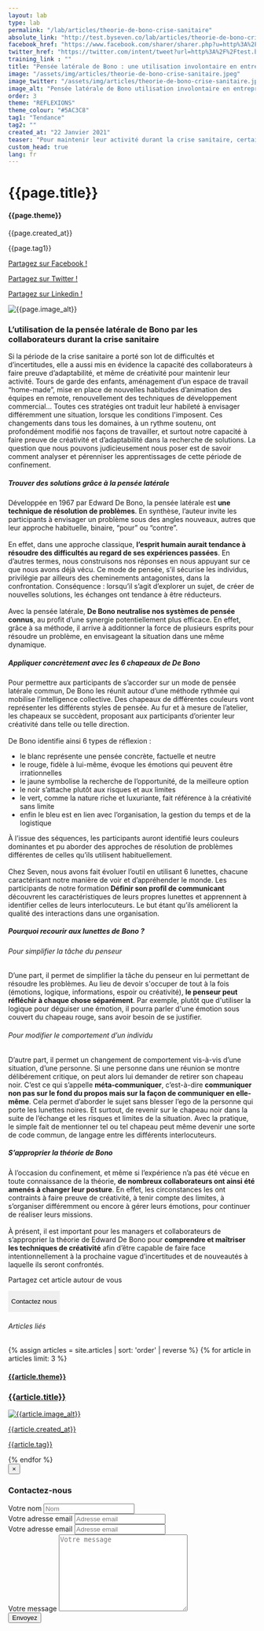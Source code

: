 ```yaml
---
layout: lab
type: lab
permalink: "/lab/articles/theorie-de-bono-crise-sanitaire"
absolute_link: "http://test.byseven.co/lab/articles/theorie-de-bono-crise-sanitaire"
facebook_href: "https://www.facebook.com/sharer/sharer.php?u=http%3A%2F%2Ftest.byseven.co%2Flab%2Farticles%2Ftheorie-de-bono-crise-sanitaire&amp;src=sdkpreparse"
twitter_href: "https://twitter.com/intent/tweet?url=http%3A%2F%2Ftest.byseven.co%2Flab%2Farticles%2Ftheorie-de-bono-crise-sanitaire&text=Pens%C3%A9e%20lat%C3%A9rale%20de%20Bono%20%3A%20une%20utilisation%20involontaire%20en%20entreprise%20lors%20de%20la%20crise"
training_link : ""
title: "Pensée latérale de Bono : une utilisation involontaire en entreprise lors de la crise"
image: "/assets/img/articles/theorie-de-bono-crise-sanitaire.jpeg"
image_twitter: "/assets/img/articles/theorie-de-bono-crise-sanitaire.jpeg"
image_alt: "Pensée latérale de Bono utilisation involontaire en entreprise lors de la crise"
order: 3
theme: "REFLEXIONS"
theme_colour: "#5AC3C8"
tag1: "Tendance"
tag2: ""
created_at: "22 Janvier 2021"
teaser: "Pour maintenir leur activité durant la crise sanitaire, certains collaborateurs ont fait preuve d’adaptabilité et de créativité. Sans s’en rendre compte, ils ont recouru à la théorie de Bono sur la pensée latérale, ce qui s’est avéré fort enrichissant."
custom_head: true
lang: fr
---
```


<div class="container-lab-article">
  <div class="lab-article-banner">
    <h1>{{page.title}}</h1>
    <div class="lab-article-banner-tags">
      <div class="lab-article-banner-tags-left">
        <h4 style='background-color: {{page.theme_colour}};'>{{page.theme}}</h4>
        <p class="lab-article-banner-tags-date">{{page.created_at}}</p>
        <div>
          <p class="lab-article-banner-tag">{{page.tag1}}</p>
        </div>
      </div>
      <div class="lab-article-banner-tags-right">
        <div class="fb-share-button" data-href="{{page.absolute_link}}" data-layout="button" data-size="small">
          <a target="_blank" href="{{page.facebook_href}}" class='tooltip-facebook'>
            <i class="fab fa-facebook-f"></i>
            <div class="top">
              <p>Partagez sur Facebook !</p>
              <i></i>
            </div>
          </a>
        </div>
          <a class='tooltip-twitter' href='{{page.twitter_href}}' target="_blank">
            <i class="fab fa-twitter"></i>
            <div class="top">
              <p>Partagez sur Twitter !</p>
              <i></i>
            </div>
          </a>
          <a class='tooltip-linkedin' href='https://www.linkedin.com/sharing/share-offsite/?url={{site.url}}{{page.url}}' target='_blank'>
            <i class="fab fa-linkedin-in"></i>
            <div class="top">
              <p>Partagez sur Linkedin !</p>
              <i></i>
            </div>
          </a>
      </div>
    </div>
    <img src="{{page.image}}" alt="{{page.image_alt}}" style='object-position: 50% 85%;'>
  </div>
  <div class="lab-article-text">
    <div class="lab-article-text-primary">
      <h3 style='color: {{page.theme_colour}};'>L’utilisation de la pensée latérale de Bono par les collaborateurs durant la crise sanitaire</h3>
      <p>Si la période de la crise sanitaire a porté son lot de difficultés et d’incertitudes, elle a aussi mis en évidence la capacité des collaborateurs à faire preuve d’adaptabilité, et même de créativité pour maintenir leur activité. Tours de garde des enfants, aménagement d’un espace de travail “home-made”, mise en place de nouvelles habitudes d’animation des équipes en remote, renouvellement des techniques de développement commercial... Toutes ces stratégies ont traduit leur habileté à envisager différemment une situation, lorsque les conditions l'imposent. Ces changements dans tous les domaines, à un rythme soutenu, ont profondément modifié nos façons de travailler, et surtout notre capacité à faire preuve de créativité et d’adaptabilité dans la recherche de solutions. La question que nous pouvons judicieusement nous poser est de savoir comment analyser et pérenniser les apprentissages de cette période de confinement.</p>
      <div class="lab-article-text-separator" style='border: solid 2px {{page.theme_colour}};'></div>
    </div>
    <div class="lab-article-text-secondary">
      <h5>Trouver des solutions grâce à la pensée latérale</h5>
      <p>Développée en 1967 par Edward De Bono, la pensée latérale est <strong>une technique de résolution de problèmes</strong>. En synthèse, l’auteur invite les participants à envisager un problème sous des angles nouveaux, autres que leur approche habituelle, binaire, “pour” ou “contre”.
      <br><br>
      En effet, dans une approche classique, <strong>l’esprit humain aurait tendance à résoudre des difficultés au regard de ses expériences passées</strong>. En d’autres termes, nous construisons nos réponses en nous appuyant sur ce que nous avons déjà vécu. Ce mode de pensée, s’il sécurise les individus, privilégie par ailleurs des cheminements antagonistes, dans la confrontation. Conséquence : lorsqu’il s’agit d’explorer un sujet, de créer de nouvelles solutions, les échanges ont tendance à être réducteurs.
      <br><br>
      Avec la pensée latérale, <strong>De Bono neutralise nos systèmes de pensée connus</strong>, au profit d’une synergie potentiellement plus efficace. En effet, grâce à sa méthode, il arrive à additionner la force de plusieurs esprits pour résoudre un problème, en envisageant la situation dans une même dynamique.</p>
    </div>
    <div class="lab-article-text-secondary">
      <h5>Appliquer concrètement avec les 6 chapeaux de De Bono</h5>
      <p>Pour permettre aux participants de s’accorder sur un mode de pensée latérale commun, De Bono les réunit autour d’une méthode rythmée qui mobilise l’intelligence collective. Des chapeaux de différentes couleurs vont représenter les différents styles de pensée. Au fur et à mesure de l’atelier, les chapeaux se succèdent, proposant aux participants d’orienter leur créativité dans telle ou telle direction. <br><br>
      De Bono identifie ainsi 6 types de réflexion :
      <ul>
      <li>le blanc représente une pensée concrète, factuelle et neutre </li>
      <li>le rouge, fidèle à lui-même, évoque les émotions qui peuvent être irrationnelles </li>
      <li>le jaune symbolise la recherche de l’opportunité, de la meilleure option</li>
      <li>le noir s’attache plutôt aux risques et aux limites</li>
      <li>le vert, comme la nature riche et luxuriante, fait référence à la créativité sans limite</li>
      <li>enfin le bleu est en lien avec l’organisation, la gestion du temps et de la logistique</li>
      </ul>
      À l’issue des séquences, les participants auront identifié leurs couleurs dominantes et pu aborder des approches de résolution de problèmes différentes de celles qu’ils utilisent habituellement. <br><br>
      Chez Seven, nous avons fait évoluer l’outil en utilisant 6 lunettes, chacune caractérisant notre manière de voir et d’appréhender le monde. Les participants de notre formation <strong>Définir son profil de communicant</strong> découvrent les caractéristiques de leurs propres lunettes et apprennent à identifier celles de leurs interlocuteurs. Le but étant qu’ils améliorent la qualité des interactions dans une organisation.</p>
    </div>
    <div class="lab-article-text-secondary">
      <h5>Pourquoi recourir aux lunettes de Bono ?</h5>
    </div>
    <div class="lab-article-text-secondary">
      <h6>Pour simplifier la tâche du penseur</h6>
      <p>D’une part, il permet de simplifier la tâche du penseur en lui permettant de résoudre les problèmes. Au lieu de devoir s'occuper de tout à la fois (émotions, logique, informations, espoir ou créativité), <strong>le penseur peut réfléchir à chaque chose séparément</strong>. Par exemple, plutôt que d'utiliser la logique pour déguiser une émotion, il pourra parler d'une émotion sous couvert du chapeau rouge, sans avoir besoin de se justifier.</p>
      <!-- <div class="lab-article-text-secondary-image">
        <img src="/assets/img/articles/communication-non-verbale-tiktok_secondary.jpeg" alt="Maîtriser sa communication non-verbale">
      </div> -->
    </div>
    <div class="lab-article-text-secondary">
      <h6>Pour modifier le comportement d’un individu</h6>
      <p>D’autre part, il permet un changement de comportement vis-à-vis d’une situation, d’une personne. Si une personne dans une réunion se montre délibérement critique, on peut alors lui demander de retirer son chapeau noir. C’est ce qui s’appelle <strong>méta-communiquer</strong>, c’est-à-dire <strong>communiquer non pas sur le fond du propos mais sur la façon de communiquer en elle-même</strong>. Cela permet d’aborder le sujet sans blesser l’ego de la personne qui porte les lunettes noires. Et surtout, de revenir sur le chapeau noir dans la suite de l’échange et les risques et limites de la situation. Avec la pratique, le simple fait de mentionner tel ou tel chapeau peut même devenir une sorte de code commun, de langage entre les différents interlocuteurs.</p>
    </div>
    <div class="lab-article-text-secondary">
      <h5>S’approprier la théorie de Bono</h5>
      <p>À l’occasion du confinement, et même si l’expérience n’a pas été vécue en toute connaissance de la théorie, <strong>de nombreux collaborateurs ont ainsi été amenés à changer leur posture</strong>. En effet, les circonstances les ont contraints à faire preuve de créativité, à tenir compte des limites, à s’organiser différemment ou encore à gérer leurs émotions, pour continuer de réaliser leurs missions. <br><br>
      À présent, il est important pour les managers et collaborateurs de s’approprier la théorie de Edward De Bono pour <strong>comprendre et maîtriser les techniques de créativité</strong> afin d’être capable de faire face intentionnellement à la prochaine vague d’incertitudes et de nouveautés à laquelle ils seront confrontés. </p>
<!-- <button class="btn" type="button" style='background-color: {{page.theme_colour}};'><p>En savoir plus sur la formation</p></button> -->
    </div>
    <div class="lab-article-text-medias">
      <p>Partagez cet article autour de vous</p>
      <a target="_blank" href="{{page.facebook_href}}"><i class="fab fa-facebook-f"></i></a>
      <a href='{{page.twitter_href}}' target="_blank"><i class="fab fa-twitter"></i></a>
      <a href='https://www.linkedin.com/sharing/share-offsite/?url={{site.url}}{{page.url}}' target='_blank'><i class="fab fa-linkedin-in"></i></a>
    </div>
    <button class='btn btn-navbar-trainings-1' data-toggle='modal' data-target='#contactUs' style='background-color: {{page.theme_colour}};border: none;'><p>Contactez nous</p></button>
  </div>
</div>
<div class="lab-article-recents">
  <h6>Articles liés</h6>
  <div class="row">
    {% assign articles = site.articles | sort: 'order' | reverse %}
    {% for article in articles limit: 3 %}
    <div class="col-md-4">
      <a href="{{article.permalink}}">
        <div class="lab-article-recents-card">
          <h4 style='background-color: {{article.theme_colour}};'>{{article.theme}}</h4>
          <h3 class="lab-article-recents-card-title">{{article.title}}</h3>
          <div class="lab-article-recents-separator" style='border: 2px solid {{article.theme_colour}}'></div>
          <img src="{{article.image}}" alt="{{article.image_alt}}">
          <div class="lab-article-recents-tags">
            <p>{{article.created_at}}</p>
            <p>{{article.tag}}</p>
            <p></p>
          </div>
        </div>
      </a>
    </div>
    {% endfor %}
  </div>
</div>

<!-- Modal -->
<div class="modal fade" id="contactUs" tabindex="-1" role="dialog" aria-labelledby="myModalLabel">
  <div class="modal-dialog" role="document">
    <div class="modal-content">
      <div class="modal-header">
        <button type="button" class="close" data-dismiss="modal" aria-label="Close"><span aria-hidden="true">&times;</span></button>
        <div id="modal-title" style=" display: flex; justify-content: space-between;">
          <h3 class="modal-title" id="myModalLabel">Contactez-nous</h3>
        </div>
      </div>
      <div class="modal-body" id="modalNewBookinBody">
        <form action="https://seven-builder.herokuapp.com/contact_form" method="GET" id="contact-form">
          <div class="form-group">
            <label for="form-name">Votre nom</label>
            <input type="text" name="name" id='form-name' placeholder="Nom" class='form-control'>
          </div>
          <div class="form-group hidden">
            <label for="form-email">Votre adresse email</label>
            <input type="email" name="email_2" id='form-email2' placeholder="Adresse email" class='form-control'>
          </div>
          <div class="form-group">
            <label for="form-email">Votre adresse email</label>
            <input type="email" name="email" id='form-email' placeholder="Adresse email" class='form-control'>
          </div>
          <div class="form-group">
            <label for="form-message">Votre message</label>
            <textarea name="message" id="form-message" cols="30" rows="10" placeholder="Votre message" class='form-control'></textarea>
          </div>
          <button type="submit" class="btn contact-button" id='form-button'>Envoyez</button>
        </form>
      </div>
    </div>
  </div>
</div>

<script type="text/javascript">
  function recentCardFront() {
    var titles = document.querySelectorAll('.lab-article-recents-card-title');
    if (window.innerWidth > 1000) {
      var max = 0;
      titles.forEach((element) => {
        if (element.clientHeight > max) {
          max = element.clientHeight;
        }
      })
      titles.forEach((element) => {
        element.style.height = max.toString() + 'px';
      })
    } else {
      titles.forEach((element) => {
        element.style.height = 'auto';
      })
    }
  }
  recentCardFront();
  window.addEventListener('resize', recentCardFront);
</script>
